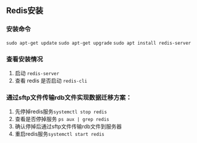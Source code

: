 ## Redis安装
### 安装命令
```sudo apt-get update```
```sudo apt-get upgrade```
```sudo apt install redis-server```
### 查看安装情况
1. 启动
```redis-server```
2. 查看 redis 是否启动
```redis-cli```

### 通过sftp文件传输rdb文件实现数据迁移方案：
1. 先停掉redis服务```systemctl stop redis```
2. 查看是否停掉服务 ```ps aux | grep redis```
3. 确认停掉后通过sftp文件传输rdb文件到服务器
4. 重启redis服务```systemctl start redis```
